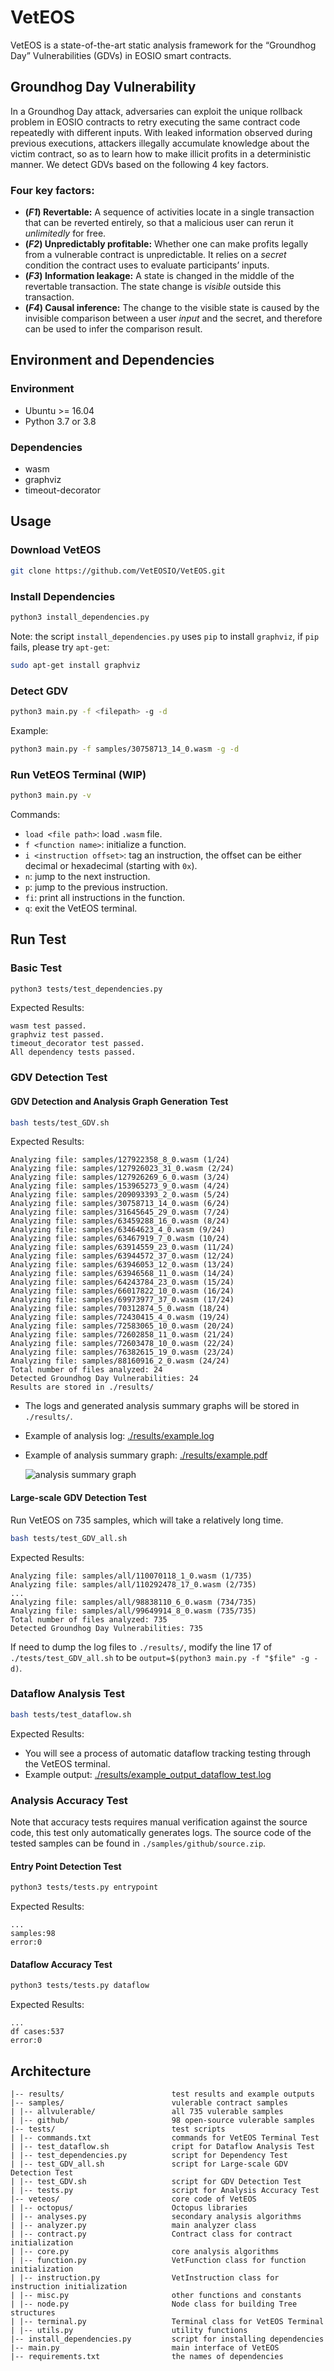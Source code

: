 # VetEOS

VetEOS is a state-of-the-art static analysis framework for the “Groundhog Day” Vulnerabilities (GDVs) in EOSIO smart contracts.

## Groundhog Day Vulnerability

In a Groundhog Day attack, adversaries can exploit the unique rollback problem in EOSIO contracts to retry executing the same contract code repeatedly with different inputs. With leaked information observed during previous executions, attackers illegally accumulate knowledge about the victim contract, so as to learn how to make illicit profits in a deterministic manner. We detect GDVs based on the following 4 key factors.

### Four key factors:

- **(_F1_) Revertable:** A sequence of activities locate in a single transaction that can be reverted entirely, so that a malicious user can rerun it _unlimitedly_ for free.
- **(_F2_) Unpredictably profitable:** Whether one can make profits legally from a vulnerable contract is unpredictable. It relies on a _secret_ condition the contract uses to evaluate participants’ inputs.
- **(_F3_) Information leakage:** A state is changed in the middle of the revertable transaction. The state change is _visible_ outside this transaction.
- **(_F4_) Causal inference:** The change to the visible state is caused by the invisible comparison between a user _input_ and the secret, and therefore can be used to infer the comparison result.

## Environment and Dependencies

### Environment

- Ubuntu >= 16.04
- Python 3.7 or 3.8

### Dependencies

- wasm
- graphviz
- timeout-decorator

## Usage

### Download VetEOS

```bash
git clone https://github.com/VetEOSIO/VetEOS.git
```

### Install Dependencies

```bash
python3 install_dependencies.py
```

Note: the script `install_dependencies.py` uses `pip` to install `graphviz`, if `pip` fails, please try `apt-get`:

```bash
sudo apt-get install graphviz
```

### Detect GDV

```bash
python3 main.py -f <filepath> -g -d
```

Example:

```bash
python3 main.py -f samples/30758713_14_0.wasm -g -d
```

### Run VetEOS Terminal (WIP)

```bash
python3 main.py -v
```

Commands:

- `load <file path>`: load `.wasm` file.
- `f <function name>`: initialize a function.
- `i <instruction offset>`: tag an instruction, the offset can be either decimal or hexadecimal (starting with `0x`).
- `n`: jump to the next instruction.
- `p`: jump to the previous instruction.
- `fi`: print all instructions in the function.
- `q`: exit the VetEOS terminal.

## Run Test

### Basic Test

```bash
python3 tests/test_dependencies.py
```

Expected Results:

```
wasm test passed.
graphviz test passed.
timeout_decorator test passed.
All dependency tests passed.
```

### GDV Detection Test

#### GDV Detection and Analysis Graph Generation Test

```bash
bash tests/test_GDV.sh
```

Expected Results:

```
Analyzing file: samples/127922358_8_0.wasm (1/24)
Analyzing file: samples/127926023_31_0.wasm (2/24)
Analyzing file: samples/127926269_6_0.wasm (3/24)
Analyzing file: samples/153965273_9_0.wasm (4/24)
Analyzing file: samples/209093393_2_0.wasm (5/24)
Analyzing file: samples/30758713_14_0.wasm (6/24)
Analyzing file: samples/31645645_29_0.wasm (7/24)
Analyzing file: samples/63459288_16_0.wasm (8/24)
Analyzing file: samples/63464623_4_0.wasm (9/24)
Analyzing file: samples/63467919_7_0.wasm (10/24)
Analyzing file: samples/63914559_23_0.wasm (11/24)
Analyzing file: samples/63944572_37_0.wasm (12/24)
Analyzing file: samples/63946053_12_0.wasm (13/24)
Analyzing file: samples/63946568_11_0.wasm (14/24)
Analyzing file: samples/64243784_23_0.wasm (15/24)
Analyzing file: samples/66017822_10_0.wasm (16/24)
Analyzing file: samples/69973977_37_0.wasm (17/24)
Analyzing file: samples/70312874_5_0.wasm (18/24)
Analyzing file: samples/72430415_4_0.wasm (19/24)
Analyzing file: samples/72583065_10_0.wasm (20/24)
Analyzing file: samples/72602858_11_0.wasm (21/24)
Analyzing file: samples/72603478_10_0.wasm (22/24)
Analyzing file: samples/76382615_19_0.wasm (23/24)
Analyzing file: samples/88160916_2_0.wasm (24/24)
Total number of files analyzed: 24
Detected Groundhog Day Vulnerabilities: 24
Results are stored in ./results/
```

- The logs and generated analysis summary graphs will be stored in `./results/`.

- Example of analysis log: [./results/example.log](./results/example.log)

- Example of analysis summary graph: [./results/example.pdf](./results/example.pdf)

  ![analysis summary graph](results/example.png)

#### Large-scale GDV Detection Test

Run VetEOS on 735 samples, which will take a relatively long time.

```bash
bash tests/test_GDV_all.sh
```

Expected Results:

```
Analyzing file: samples/all/110070118_1_0.wasm (1/735)
Analyzing file: samples/all/110292478_17_0.wasm (2/735)
...
Analyzing file: samples/all/98838110_6_0.wasm (734/735)
Analyzing file: samples/all/99649914_8_0.wasm (735/735)
Total number of files analyzed: 735
Detected Groundhog Day Vulnerabilities: 735
```

If need to dump the log files to `./results/`, modify the line 17 of `./tests/test_GDV_all.sh` to be `output=$(python3 main.py -f "$file" -g -d)`.

### Dataflow Analysis Test

```bash
bash tests/test_dataflow.sh
```

Expected Results:

- You will see a process of automatic dataflow tracking testing through the VetEOS terminal.
- Example output: [./results/example_output_dataflow_test.log](./results/example_output_dataflow_test.log)

### Analysis Accuracy Test

Note that accuracy tests requires manual verification against the source code, this test only automatically generates logs. The source code of the tested samples can be found in `./samples/github/source.zip`.

#### Entry Point Detection Test

```bash
python3 tests/tests.py entrypoint
```

Expected Results:

```
...
samples:98
error:0
```

#### Dataflow Accuracy Test

```bash
python3 tests/tests.py dataflow
```

Expected Results:

```
...
df cases:537
error:0
```

## Architecture

```
|-- results/                        test results and example outputs
|-- samples/                        vulerable contract samples
| |-- allvulerable/                 all 735 vulerable samples
| |-- github/                       98 open-source vulerable samples
|-- tests/                          test scripts
| |-- commands.txt                  commands for VetEOS Terminal Test
| |-- test_dataflow.sh              cript for Dataflow Analysis Test
| |-- test_dependencies.py          script for Dependency Test
| |-- test_GDV_all.sh               script for Large-scale GDV Detection Test
| |-- test_GDV.sh                   script for GDV Detection Test
| |-- tests.py                      script for Analysis Accuracy Test
|-- veteos/                         core code of VetEOS
| |-- octopus/                      Octopus libraries
| |-- analyses.py                   secondary analysis algorithms
| |-- analyzer.py                   main analyzer class
| |-- contract.py                   Contract class for contract initialization
| |-- core.py                       core analysis algorithms
| |-- function.py                   VetFunction class for function initialization
| |-- instruction.py                VetInstruction class for instruction initialization
| |-- misc.py                       other functions and constants
| |-- node.py                       Node class for building Tree structures
| |-- terminal.py                   Terminal class for VetEOS Terminal
| |-- utils.py                      utility functions
|-- install_dependencies.py         script for installing dependencies
|-- main.py                         main interface of VetEOS
|-- requirements.txt                the names of dependencies
```
